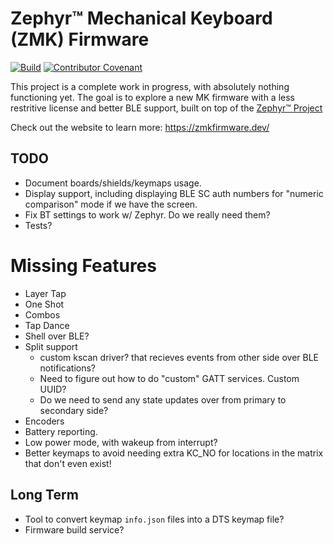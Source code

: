 # Zephyr™ Mechanical Keyboard (ZMK) Firmware

[![Build](https://github.com/zmkfirmware/zmk/workflows/Build/badge.svg)](https://github.com/zmkfirmware/zmk/actions)
[![Contributor Covenant](https://img.shields.io/badge/Contributor%20Covenant-v2.0%20adopted-ff69b4.svg)](CODE_OF_CONDUCT.md)

This project is a complete work in progress, with absolutely nothing functioning yet. The goal is to explore a new MK firmware
with a less restritive license and better BLE support, built on top of the [Zephyr™ Project](https://www.zephyrproject.org/)

Check out the website to learn more: https://zmkfirmware.dev/

## TODO

- Document boards/shields/keymaps usage.
- Display support, including displaying BLE SC auth numbers for "numeric comparison" mode if we have the screen.
- Fix BT settings to work w/ Zephyr. Do we really need them?
- Tests?

# Missing Features

- Layer Tap
- One Shot
- Combos
- Tap Dance
- Shell over BLE?
- Split support
  - custom kscan driver? that recieves events from other side over BLE notifications?
  - Need to figure out how to do "custom" GATT services. Custom UUID?
  - Do we need to send any state updates over from primary to secondary side?
- Encoders
- Battery reporting.
- Low power mode, with wakeup from interrupt?
- Better keymaps to avoid needing extra KC_NO for locations in the matrix that don't even exist!

## Long Term

- Tool to convert keymap `info.json` files into a DTS keymap file?
- Firmware build service?
